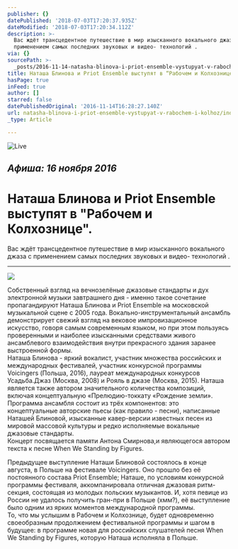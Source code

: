 ```yaml
---
publisher: {}
datePublished: '2018-07-03T17:20:37.935Z'
dateModified: '2018-07-03T17:20:34.112Z'
description: >-
  Вас ждёт трансцедентное путешествие в мир изысканного вокального джаза с
  применением самых последних звуковых и видео- технологий .
via: {}
sourcePath: >-
  _posts/2016-11-14-natasha-blinova-i-priot-ensemble-vystupyat-v-rabochem-i-kolhoz.md
title: Наташа Блинова и Priot Ensemble выступят в “Рабочем и Колхознице”.
hasPage: true
inFeed: true
author: []
starred: false
datePublishedOriginal: '2016-11-14T16:28:27.140Z'
url: natasha-blinova-i-priot-ensemble-vystupyat-v-rabochem-i-kolhoz/index.html
_type: Article

---
```

![Live](https://the-grid-user-content.s3-us-west-2.amazonaws.com/1218d924-a05b-4d70-abf5-feb9031efe3c.jpg)

## _Афиша: 16 ноября 2016_

# Наташа Блинова и Priot Ensemble выступят в "Рабочем и Колхознице".

Вас ждёт трансцедентное путешествие в мир изысканного вокального джаза с применением самых последних звуковых и видео- технологий .

---

![](https://the-grid-user-content.s3-us-west-2.amazonaws.com/40e7882a-c6f5-4ff5-961e-46a244d61dd6.jpg)

Собственный взгляд на вечнозелёные джазовые стандарты и дух электронной музыки завтрашнего дня - именно такое сочетание пропагандируют Наташа Блинова и Priot Ensemble на московской музыкальной сцене с 2005 года. Вокально-инструментальный ансамбль демонстрирует свежий взгляд на вековое импровизационное искусство, говоря самым современным языком, но при этом пользуясь проверенными и наиболее изысканными средствами живого ансамблевого взаимодействия внутри прекрасного здания заранее выстроенной формы.  
Наташа Блинова - яркий вокалист, участник множества российских и международных фестивалей, участник конкурсной программы Voicingers (Польша, 2016), лауреат международных конкурсов Усадьба.Джаз (Москва, 2008) и Рояль в джазе (Москва, 2015). Наташа является также автором значительного количества композиций, включая концептуальную «Прелюдию-токкату «Рождение земли».   
Программа ансамбля состоит из трёх компонентов: это концептуальные авторские пьесы (как правило - песни), написанные Наташей Блиновой, изысканные кавер-версии известных песен из мировой массовой культуры и редко исполняемые вокальные джазовые стандарты.   
Концерт посвящается памяти Антона Смирнова,и являющегося автором текста к песне When We Standing by Figures.

Предыдущее выступление Наташи Блиновой состоялось в конце августа, в Польше на фестивале Voicingers. Оно прошло без её постоянного состава Priot Ensemble; Наташе, по условиям конкурсной программы фестиваля, аккомпанировала отличная джазовая ритм-секция, состоящая из молодых польских музыкантов. И, хотя певице из России не удалось получить гран-при в Польше (хмм?), её выступление было одним из ярких моментов международной программы.  
То, что мы услышим в Рабочем и Колхознице, будет одновременно своеобразным продолжением фестивальной программы и шагом в будущее: в программе новая для российских слушателей песня When We Standing by Figures, которую Наташа исполняла в Польше.